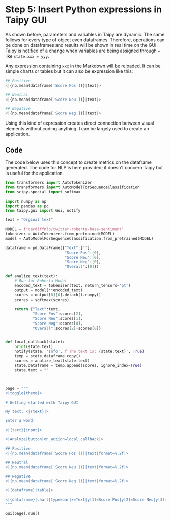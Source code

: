 # Step 5: Insert Python expressions in Taipy GUI

As shown before, parameters and variables in Taipy are dynamic. The same follows for every type of object even dataframes. Therefore, operations can be done on dataframes and results will be shown in real time on the GUI. Taipy is notified of a change when variables are being assigned through `=` like `state.xxx = yyy`.

Any expression containing `xxx` in the Markdown will be reloaded. It can be  simple charts or tables but it can also be expression like this:

```python
## Positive
<|{np.mean(dataframe['Score Pos'])}|text|>

## Neutral
<|{np.mean(dataframe['Score Neu'])}|text|>

## Negative
<|{np.mean(dataframe['Score Neg'])}|text|>
```

Using this kind of expression creates direct connection between visual elements without coding anything. I can be largely used to create an application.

## Code

The code below uses this concept to create metrics on the dataframe generated. The code for NLP is here provided; it doesn't concern Taipy but is useful for the application.

```python
from transformers import AutoTokenizer
from transformers import AutoModelForSequenceClassification
from scipy.special import softmax

import numpy as np
import pandas as pd 
from taipy.gui import Gui, notify

text = "Orginal text"

MODEL = f"cardiffnlp/twitter-roberta-base-sentiment"
tokenizer = AutoTokenizer.from_pretrained(MODEL)
model = AutoModelForSequenceClassification.from_pretrained(MODEL)

dataframe = pd.DataFrame({"Text":[''],
                          "Score Pos":[0],
                          "Score Neu":[0],
                          "Score Neg":[0],
                          "Overall":[0]})

def analize_text(text):
    # Run for Roberta Model
    encoded_text = tokenizer(text, return_tensors='pt')
    output = model(**encoded_text)
    scores = output[0][0].detach().numpy()
    scores = softmax(scores)
    
    return {"Text":text,
            "Score Pos":scores[2],
            "Score Neu":scores[1],
            "Score Neg":scores[0],
            "Overall":scores[2]-scores[0]}


def local_callback(state):
    print(state.text)
    notify(state, 'Info', f'The text is: {state.text}', True)
    temp = state.dataframe.copy()
    scores = analize_text(state.text)
    state.dataframe = temp.append(scores, ignore_index=True)
    state.text = ""



page = """
<|toggle|theme|>

# Getting started with Taipy GUI

My text: <|{text}|>

Enter a word:

<|{text}|input|>

<|Analyze|button|on_action=local_callback|>

## Positive
<|{np.mean(dataframe['Score Pos'])}|text|format=%.2f|>

## Neutral
<|{np.mean(dataframe['Score Neu'])}|text|format=%.2f|>

## Negative
<|{np.mean(dataframe['Score Neg'])}|text|format=%.2f|>

<|{dataframe}|table|>

<|{dataframe}|chart|type=bar|x=Text|y[1]=Score Pos|y[2]=Score Neu|y[3]=Score Neg|y[4]=Overall|color[1]=green|color[2]=grey|color[3]=red|type[4]=line|>
"""

Gui(page).run()
```
